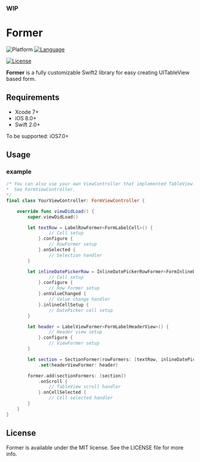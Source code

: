 ### WIP
# Former
![Platform](http://img.shields.io/badge/platform-iOS-blue.svg?style=flat) [![Language](https://img.shields.io/badge/swift2-compatible-4BC51D.svg?style=flat)](https://developer.apple.com/swift)
<!-- [![CocoaPods Shield](https://img.shields.io/cocoapods/v/FloatingActionSheetController.svg)](https://cocoapods.org/pods/Former) -->
<!-- [![Carthage compatible](https://img.shields.io/badge/Carthage-compatible-4BC51D.svg?style=flat)](https://github.com/Carthage/Carthage) -->
[![License](http://img.shields.io/badge/license-MIT-green.svg?style=flat)](https://raw.githubusercontent.com/ra1028/Former/master/LICENSE)

__Former__ is a fully customizable Swift2 library for easy creating UITableView based form.

## Requirements  
- Xcode 7+
- iOS 8.0+  
- Swift 2.0+

To be supported: iOS7.0+

## Usage

### example
```swift
/* You can also use your own ViewController that implemented TableView.
*  See FormViewController.
*/
final class YourViewController: FormViewController {

    override func viewDidLoad() {
        super.viewDidLoad()

        let textRow = LabelRowFormer<FormLabelCell>() {
                // Cell setup
            }.configure {
                // RowFormer setup
            }.onSelected {
                // Selection handler
        }

        let inlineDatePickerRow = InlineDatePickerRowFormer<FormInlineDatePickerCell>() {
                // Cell setup
            }.configure {
                // Row Former setup
            }.onValueChanged {
                // Value change handler
            }.inlineCellSetup {
                // DatePicker cell setup
        }

        let header = LabelViewFormer<FormLabelHeaderView>() {
                // Header view setup
            }.configure {
                // ViewFormer setup
        }

        let section = SectionFormer(rowFormers: [textRow, inlineDatePickerRow])
            .set(headerViewFormer: header)

        former.add(sectionFormers: [section])
            .onScroll {
                // TableView scroll handler
            }.onCellSelected {
                // Cell selected handler
        }
    }
}
```

## License
Former is available under the MIT license. See the LICENSE file for more info.
